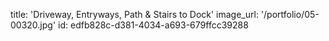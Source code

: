 title: 'Driveway, Entryways, Path & Stairs to Dock'
image_url: '/portfolio/05-00320.jpg'
id: edfb828c-d381-4034-a693-679ffcc39288
